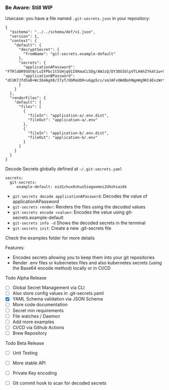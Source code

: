 ### Be Aware: Still WIP

Usecase:
you have a file named `.git-secrets.json` in your repository:

```
{
  "$schema": "../../schema/def/v1.json",
  "version": 1,
  "context": {
    "default": {
      "decryptSecret": {
        "fromName": "git-secrets.example-default"
      },
      "secrets": {
        "applicationAPassword": "FTRldAR9SOt0/LuIFPbc1t5SHjq91I9XmaCL5Dg/AWJzQ/DY3DG5blpVTLH4hZYk4t1w+SRn5O4GhLiu",
        "applicationBPassword": "dCUK7Jfd5aB+WcI64AgX0/I7yT/OGMoUD0+uGgp5cs/smJAFvUWdBohNgmHg9KC4ExzWrt9beuCRorXI"
      }
    }
  },
  "renderFiles": {
    "default": {
      "files": [
        {
          "fileIn": "application-a/.env.dist",
          "fileOut": "application-a/.env"
        },
        {
          "fileIn": "application-b/.env.dist",
          "fileOut": "application-b/.env"
        }
      ]
    }
  }
}
```

Decode Secrets globally defined at `~/.git-secrets.yaml`
```
secrets:
  git-secrets:
     example-default: eid1chux0shuo5iegoomei2Uhohsai6k
```

- `git-secrets decode applicationAPassword`: Decodes the value of applicationAPassword
- `git-secrets render`: Renders the files using the decoded values
- `git-secrets encode <value>`: Encodes the value using git-secrets.example-default
- `git-secrets info -d` Shows the decoded secrets in the terminal
- `git-secrets init`: Create a new .git-secrets file

Check the examples folder for more details

Features:
- Encodes secrets allowing you to keep them into your git repositories
- Render .env files or kubernetes files and also kubernetes secrets (using the Base64 encode method) locally or in CI/CD

Todo Alpha Release
- [ ] Global Secret Management via CLI
- [ ] Also store config values in .git-secrets.yaml
- [x] YAML Schema validation via JSON Schema
- [ ] More code documentation
- [ ] Secret min requirements
- [ ] File watches / Daemon
- [ ] Add more examples
- [ ] CI/CD via Github Actions
- [ ] Brew Repository

Todo Beta Release
- [ ] Unit Testing
- [ ] More stable API
- [ ] Private Key encoding
- [ ] Git commit hook to scan for decoded secrets


 